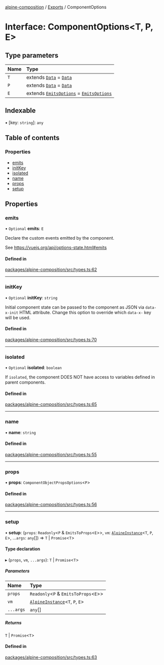 [alpine-composition](../README.md) / [Exports](../modules.md) / ComponentOptions

# Interface: ComponentOptions\<T, P, E\>

## Type parameters

| Name | Type |
| :------ | :------ |
| `T` | extends [`Data`](../modules.md#data) = [`Data`](../modules.md#data) |
| `P` | extends [`Data`](../modules.md#data) = [`Data`](../modules.md#data) |
| `E` | extends [`EmitsOptions`](../modules.md#emitsoptions) = [`EmitsOptions`](../modules.md#emitsoptions) |

## Indexable

▪ [key: `string`]: `any`

## Table of contents

### Properties

- [emits](ComponentOptions.md#emits)
- [initKey](ComponentOptions.md#initkey)
- [isolated](ComponentOptions.md#isolated)
- [name](ComponentOptions.md#name)
- [props](ComponentOptions.md#props)
- [setup](ComponentOptions.md#setup)

## Properties

### emits

• `Optional` **emits**: `E`

Declare the custom events emitted by the component.

See https://vuejs.org/api/options-state.html#emits

#### Defined in

[packages/alpine-composition/src/types.ts:62](https://github.com/JuroOravec/alpinui/blob/cb53256743337b271d8be16749ed81c26fe394c6/packages/alpine-composition/src/types.ts#L62)

___

### initKey

• `Optional` **initKey**: `string`

Initial component state can be passed to the component as JSON via `data-x-init` HTML attribute.
Change this option to override which `data-x-` key will be used.

#### Defined in

[packages/alpine-composition/src/types.ts:70](https://github.com/JuroOravec/alpinui/blob/cb53256743337b271d8be16749ed81c26fe394c6/packages/alpine-composition/src/types.ts#L70)

___

### isolated

• `Optional` **isolated**: `boolean`

If `isolated`, the component DOES NOT have access to variables defined in parent components.

#### Defined in

[packages/alpine-composition/src/types.ts:65](https://github.com/JuroOravec/alpinui/blob/cb53256743337b271d8be16749ed81c26fe394c6/packages/alpine-composition/src/types.ts#L65)

___

### name

• **name**: `string`

#### Defined in

[packages/alpine-composition/src/types.ts:55](https://github.com/JuroOravec/alpinui/blob/cb53256743337b271d8be16749ed81c26fe394c6/packages/alpine-composition/src/types.ts#L55)

___

### props

• **props**: `ComponentObjectPropsOptions`\<`P`\>

#### Defined in

[packages/alpine-composition/src/types.ts:56](https://github.com/JuroOravec/alpinui/blob/cb53256743337b271d8be16749ed81c26fe394c6/packages/alpine-composition/src/types.ts#L56)

___

### setup

• **setup**: (`props`: `Readonly`\<`P` & `EmitsToProps`\<`E`\>\>, `vm`: [`AlpineInstance`](AlpineInstance.md)\<`T`, `P`, `E`\>, ...`args`: `any`[]) => `T` \| `Promise`\<`T`\>

#### Type declaration

▸ (`props`, `vm`, `...args`): `T` \| `Promise`\<`T`\>

##### Parameters

| Name | Type |
| :------ | :------ |
| `props` | `Readonly`\<`P` & `EmitsToProps`\<`E`\>\> |
| `vm` | [`AlpineInstance`](AlpineInstance.md)\<`T`, `P`, `E`\> |
| `...args` | `any`[] |

##### Returns

`T` \| `Promise`\<`T`\>

#### Defined in

[packages/alpine-composition/src/types.ts:63](https://github.com/JuroOravec/alpinui/blob/cb53256743337b271d8be16749ed81c26fe394c6/packages/alpine-composition/src/types.ts#L63)
